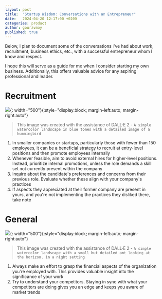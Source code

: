 ```yaml
---
layout: post
title:  "Startup Wisdom: Conversations with an Entrepreneur"
date:   2024-04-20 12:17:00 +0200
categories: product
author: gouravmoy
published: true
---
```


Below, I plan to document some of the conversations I've had about work, recruitment, business ethics, etc., with a successful entrepreneur whom I know and respect. 

I hope this will serve as a guide for me when I consider starting my own business. Additionally, this offers valuable advice for any aspiring professional and leader.

# Recruitment

![](/eleanor/assets/images/posts/humming.jpeg){: width="500"}{:style="display:block; margin-left:auto; margin-right:auto"}
> This image was created with the assistance of DALL·E 2 - `A simple watercolor landscape in blue tones with a detailed image of a hummingbird`

1. In smaller companies or startups, particularly those with fewer than 150 employees, it can be a beneficial strategy to recruit at entry-level positions and then promote employees internally
2. Whenever feasible, aim to avoid external hires for higher-level positions. Instead, prioritize internal promotions, unless the role demands a skill set not currently present within the company
3. Inquire about the candidate's preferences and concerns from their previous role. Evaluate whether these align with your company's practices
4. If aspects they appreciated at their former company are present in yours, and you're not implementing the practices they disliked there, take note

# General

![](/eleanor/assets/images/posts/night_ants_blue.jpeg){: width="500"}{:style="display:block; margin-left:auto; margin-right:auto"}
> This image was created with the assistance of DALL·E 2 - `A simple watercolor landscape with a small but detailed ant looking at the horizon, in a night setting`

1. Always make an effort to grasp the financial aspects of the organization you're employed with. This provides valuable insight into the significance of your work
2. Try to understand your competitors. Staying in sync with what your competitors are doing gives you an edge and keeps you aware of market trends